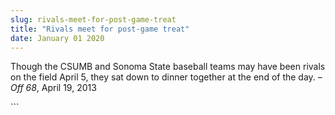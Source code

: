 ```yaml
---
slug: rivals-meet-for-post-game-treat
title: "Rivals meet for post-game treat"
date: January 01 2020
---
```


 
<p>
  Though the CSUMB and Sonoma State baseball teams may have been rivals on the
  field April 5, they sat down to dinner together at the end of the day. –
  <em>Off 68</em>, April 19, 2013
</p>
```
